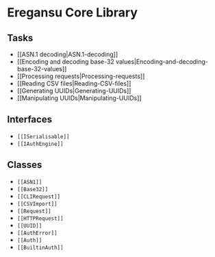 # Eregansu Core Library

## Tasks

* [[ASN.1 decoding|ASN.1-decoding]]
* [[Encoding and decoding base-32 values|Encoding-and-decoding-base-32-values]]
* [[Processing requests|Processing-requests]]
* [[Reading CSV files|Reading-CSV-files]]
* [[Generating UUIDs|Generating-UUIDs]]
* [[Manipulating UUIDs|Manipulating-UUIDs]]

## Interfaces

* `[[ISerialisable]]`
* `[[IAuthEngine]]`

## Classes

* `[[ASN1]]`
* `[[Base32]]`
* `[[CLIRequest]]`
* `[[CSVImport]]`
* `[[Request]]`
* `[[HTTPRequest]]`
* `[[UUID]]`
* `[[AuthError]]`
* `[[Auth]]`
* `[[BuiltinAuth]]`

